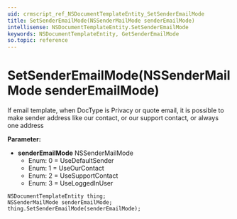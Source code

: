 ```yaml
---
uid: crmscript_ref_NSDocumentTemplateEntity_SetSenderEmailMode
title: SetSenderEmailMode(NSSenderMailMode senderEmailMode)
intellisense: NSDocumentTemplateEntity.SetSenderEmailMode
keywords: NSDocumentTemplateEntity, GetSenderEmailMode
so.topic: reference
---
```


# SetSenderEmailMode(NSSenderMailMode senderEmailMode)

If email template, when DocType is Privacy or quote email, it is possible to make sender address like our contact, or our support contact, or always one address

**Parameter:** 
 - **senderEmailMode** NSSenderMailMode
     - Enum: 0 = UseDefaultSender 
     - Enum: 1 = UseOurContact 
     - Enum: 2 = UseSupportContact 
     - Enum: 3 = UseLoggedInUser 

```crmscript
NSDocumentTemplateEntity thing;
NSSenderMailMode senderEmailMode;
thing.SetSenderEmailMode(senderEmailMode);
```

